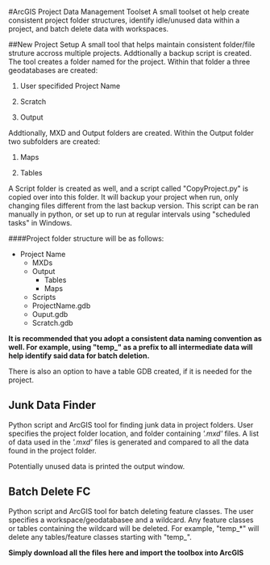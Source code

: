 #ArcGIS Project Data Management Toolset
A small toolset ot help create consistent project folder structures, identify idle/unused data within a project, and batch delete data with workspaces.

##New Project Setup
A small tool that helps maintain consistent folder/file struture accross multiple projects. Addtionally a backup script is created. The tool creates a folder named for the project. Within that folder a three geodatabases are created:

  1. User specifided Project Name

  2. Scratch

  3. Output

Addtionally, MXD and Output folders are created. Within the Output folder two subfolders are created:

  1. Maps

  2. Tables

A Script folder is created as well, and a script called "CopyProject.py" is copied over into this folder. It will backup your project when run, only changing files different from the last backup version. This script can be ran manually in python, or set up to run at regular intervals using "scheduled tasks" in Windows.

####Project folder structure will be as follows:
- Project Name
  - MXDs
  - Output
    - Tables
    - Maps
  - Scripts
  - ProjectName.gdb
  - Ouput.gdb
  - Scratch.gdb

**It is recommended that you adopt a consistent data naming convention as well. For example, using "temp_" as a prefix to all intermediate data will help identify said data for batch deletion.**

There is also an option to have a table GDB created, if it is needed for the project.

## Junk Data Finder
Python script and ArcGIS tool for finding junk data in project folders. User specifies the project folder location, and folder containing *'.mxd'* files. A list of data used in the *'.mxd'* files is generated and compared to all the data found in the project folder.

Potentially unused data is printed the output window.

## Batch Delete FC
Python script and ArcGIS tool for batch deleting feature classes. The user specifies a workspace/geodatabasee and a wildcard. Any feature classes or tables containing the wildcard will be deleted. For example, "temp_*" will delete any tables/feature classes starting with "temp_".

**Simply download all the files here and import the toolbox into ArcGIS**

